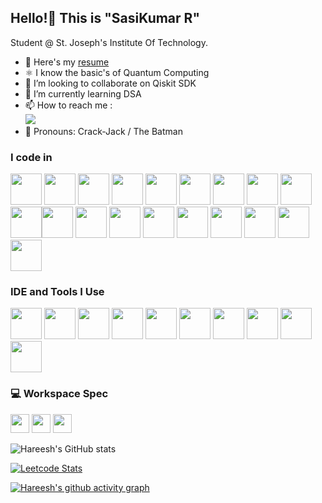 ## Hello!🙂 This is "SasiKumar R"

Student @ St. Joseph's Institute Of Technology.
- 🔭 Here's my [resume](https://drive.google.com/file/d/1BH2CtjX4KfcHJP0km3W0JGWSHE9bYJG3/view?usp=drive_link)         
- ⚛  I know the basic's of Quantum Computing
- 👯 I’m looking to collaborate on Qiskit SDK
- 🌱 I’m currently learning DSA
- 📫 How to reach me :
<br /> [<img src="https://img.shields.io/badge/LinkedIn-0077B5?style=for-the-badge&logo=linkedin&logoColor=white" />](https://www.linkedin.com/in/sasikumar670/)
- 🦇 Pronouns: Crack-Jack / The Batman

### I code in
<img height="50" width="50" src="https://img.icons8.com/color/48/000000/python.png" /> <img height="50" width="50" src="https://img.icons8.com/color/48/000000/c-programming.png" /> <img height="50" width="50" src="https://img.icons8.com/color/48/000000/c-plus-plus-logo.png" /> <img height="50" width="50" src="https://img.icons8.com/color/48/000000/java-coffee-cup-logo.png" /> <img height="50" width="50" src="https://img.icons8.com/color/48/000000/html-5.png" /> <img height="50" width="50" src="https://img.icons8.com/color/48/000000/css3.png" /> <img height="50" width="50" src="https://img.icons8.com/color/48/000000/sass.png"/> <img height="50" width="50" 
src="file:///Users/delishsasir/Downloads/qiskit.svg" />
<img height="50" width="50" src="https://img.icons8.com/color/48/000000/javascript.png"/><img height="50" width="50" src="https://img.icons8.com/color/48/000000/tensorflow.png"/><img height="50" width="50" src="https://img.icons8.com/fluent/48/000000/arduino.png"/> <img height="50" width="50" src="https://img.icons8.com/color/48/000000/react-native.png"/> <img height="50" width="50" src="https://img.icons8.com/color/48/000000/google-firebase-console.png"/> <img height="50" width="50" src="https://img.icons8.com/color/48/000000/mysql-logo.png"/> <img height="50" width="50" src="https://img.icons8.com/color/48/000000/mongodb.png"/> <img height="50" width="50" src="https://img.icons8.com/color/48/000000/nodejs.png"/> <img height="50" width="50" src="https://img.icons8.com/color/48/000000/spring-logo.png"/> <img height="50" width="50" src="https://img.icons8.com/fluency/48/000000/handlebar-mustache.png"/> <img height="50" width="50" src="https://img.icons8.com/color/48/null/graphql.png"/>

### IDE and Tools I Use
<img height="50" width="50" src="https://img.icons8.com/color/48/000000/visual-studio-code-2019.png"/> <img height="50" width="50" src="https://img.icons8.com/color/48/000000/pycharm.png"/> <img height="50" width="50" src="https://img.icons8.com/color/50/000000/git.png"/> <img height="50" width="50" src="https://img.icons8.com/dusk/64/000000/anaconda.png"/> <img height="50" src="https://img.icons8.com/officel/480/null/java-eclipse.png"/> <img height="50" src="https://img.icons8.com/color/480/null/notion--v1.png" /> <img height="50" width="50" src="https://img.icons8.com/doodle/48/000000/adobe-photoshop.png"/> <img height="50" width="50" src="https://img.icons8.com/color/48/000000/figma--v1.png"/> <img height="50" src="https://img.shields.io/badge/Netlify-00C7B7?style=for-the-badge&logo=netlify&logoColor=white"/> <img height="50" src="https://img.shields.io/badge/Adobe%20XD-FF61F6?style=for-the-badge&logo=Adobe%20XD&logoColor=white"/>


### 💻 Workspace Spec
<img height="30" src="https://img.shields.io/badge/Macbook-Pro_M1-ED1C24?style=for-the-badge&logo=apple&logoColor=white"/> <img height="30" src="https://img.shields.io/badge/NVIDIA-GTX1650-76B900?style=for-the-badge&logo=nvidia&logoColor=white"/>  <img height="30" src="https://img.shields.io/badge/AMD-Ryzen_5_4600H-ED1C24?style=for-the-badge&logo=amd&logoColor=white"/> 

![Hareesh's GitHub stats](https://github-readme-stats.vercel.app/api?username=hareesh-r&theme=dark&show_icons=true&&hide=issues,contribs)

[![Leetcode Stats](https://leetcard.jacoblin.cool/hareeshprogrammer?ext=contest&theme=dark)](https://leetcode.com/hareeshprogrammer)

[![Hareesh's github activity graph](https://github-readme-activity-graph.vercel.app/graph?username=hareesh-r&bg_color=000000&color=ffffff&line=51f565&point=ffffff&area=true&hide_border=true)](https://github.com/ashutosh00710/github-readme-activity-graph)
